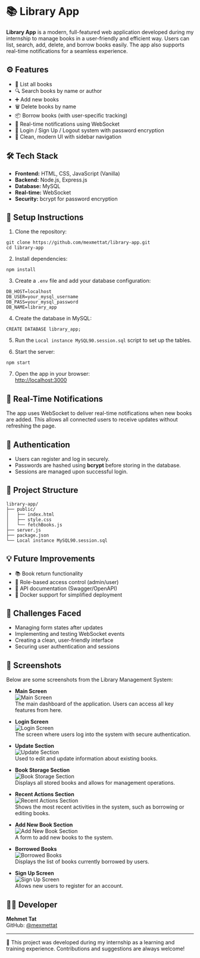 # 📚 Library App

**Library App** is a modern, full-featured web application developed during my internship to manage books in a user-friendly and efficient way. Users can list, search, add, delete, and borrow books easily. The app also supports real-time notifications for a seamless experience.

## ⚙️ Features

- 📖 List all books  
- 🔍 Search books by name or author  
- ➕ Add new books  
- 🗑️ Delete books by name  
- 📦 Borrow books (with user-specific tracking)  
- 🔔 Real-time notifications using WebSocket  
- 👤 Login / Sign Up / Logout system with password encryption  
- 🎨 Clean, modern UI with sidebar navigation  

## 🛠️ Tech Stack

- **Frontend:** HTML, CSS, JavaScript (Vanilla)  
- **Backend:** Node.js, Express.js  
- **Database:** MySQL  
- **Real-time:** WebSocket  
- **Security:** bcrypt for password encryption  

## 🚀 Setup Instructions

1. Clone the repository:

```
git clone https://github.com/mexmettat/library-app.git
cd library-app
```

2. Install dependencies:

```
npm install
```

3. Create a `.env` file and add your database configuration:

```
DB_HOST=localhost
DB_USER=your_mysql_username
DB_PASS=your_mysql_password
DB_NAME=library_app
```

4. Create the database in MySQL:

```
CREATE DATABASE library_app;
```

5. Run the `Local instance MySQL90.session.sql` script to set up the tables.

6. Start the server:

```
npm start
```

7. Open the app in your browser:  
[http://localhost:3000](http://localhost:3000)

## 📡 Real-Time Notifications

The app uses WebSocket to deliver real-time notifications when new books are added. This allows all connected users to receive updates without refreshing the page.

## 🔐 Authentication

- Users can register and log in securely.  
- Passwords are hashed using **bcrypt** before storing in the database.  
- Sessions are managed upon successful login.

## 📁 Project Structure

```
library-app/
├── public/
│   ├── index.html
│   ├── style.css
│   └── fetchBooks.js
├── server.js
├── package.json
└── Local instance MySQL90.session.sql
```

## 💡 Future Improvements

- 📚 Book return functionality  
- 👮 Role-based access control (admin/user)  
- 🧾 API documentation (Swagger/OpenAPI)  
- 🐳 Docker support for simplified deployment  

## 🧩 Challenges Faced

- Managing form states after updates  
- Implementing and testing WebSocket events  
- Creating a clean, user-friendly interface  
- Securing user authentication and sessions

## 📸 Screenshots

Below are some screenshots from the Library Management System:

- **Main Screen**  
  ![Main Screen](screenshots/anaekran.png)  
  The main dashboard of the application. Users can access all key features from here.

- **Login Screen**  
  ![Login Screen](screenshots/giriş%20ekranı.png)  
  The screen where users log into the system with secure authentication.

- **Update Section**  
  ![Update Section](screenshots/güncelleme%20kısmı.png)  
  Used to edit and update information about existing books.

- **Book Storage Section**  
  ![Book Storage Section](screenshots/kitap%20depolama%20kısmı.png)  
  Displays all stored books and allows for management operations.

- **Recent Actions Section**  
  ![Recent Actions Section](screenshots/son%20işlemler%20kısmı.png)  
  Shows the most recent activities in the system, such as borrowing or editing books.

- **Add New Book Section**  
  ![Add New Book Section](screenshots/yeni%20kitap%20ekleme%20kısmı.png)  
  A form to add new books to the system.

- **Borrowed Books**  
  ![Borrowed Books](screenshots/ödünç%20alınanlar.png)  
  Displays the list of books currently borrowed by users.

- **Sign Up Screen**  
  ![Sign Up Screen](screenshots/üye%20ol%20ekranı.png)  
  Allows new users to register for an account.


## 👨‍💻 Developer

**Mehmet Tat**  
GitHub: [@mexmettat](https://github.com/mexmettat)

---

📝 This project was developed during my internship as a learning and training experience. Contributions and suggestions are always welcome!
